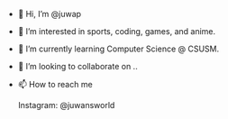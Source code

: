- 👋 Hi, I’m @juwap
- 👀 I’m interested in sports, coding, games, and anime.
- 🌱 I’m currently learning Computer Science @ CSUSM.
- 💞️ I’m looking to collaborate on ..
- 📫 How to reach me 

    Instagram: @juwansworld

<!---
juwap/juwap is a ✨ special ✨ repository because its `README.md` (this file) appears on your GitHub profile.
You can click the Preview link to take a look at your changes.
--->
